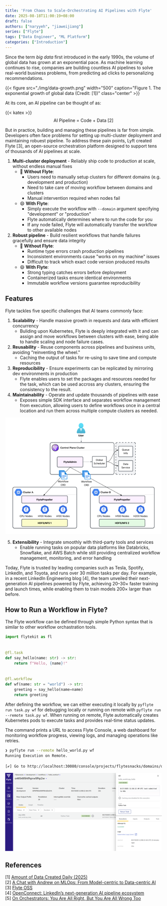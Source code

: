 ```yaml
---
title: 'From Chaos to Scale-Orchestrating AI Pipelines with Flyte'
date: 2025-08-18T11:00:19+08:00
draft: false
authors: ["naryyeh", "jiaweijiang"]
series: ["Flyte"]
tags: ["Data Engineer", "ML Platform"]
categories: ["Introduction"]
---
```


Since the term *big data* first introduced in the early 1990s, the volume of global data has grown at an exponential pace. As machine learning continues to rise, companies are building countless AI pipelines to solve real-world business problems, from predicting ad clicks to personalizing recommendations.


{{< figure src="./img/data-growth.png" width="500" caption="Figure 1. The exponential growth of global data (Credit: [1])" class="center" >}} 

At its core, an AI pipeline can be thought of as:

{{< katex >}}
$$
\text{AI Pipeline = Code + Data [2]}
$$


But in practice, building and managing these pipelines is far from simple. Developers often face
problems for setting up multi-cluster deployment and maintaining robuest pipeline. To address these
pain points, Lyft created Flyte [3], an open-source orchestration platform designed to support tens
of thousands of AI pipelines at scale.

1. **Multi-cluster deployment** - Reliably ship code to production at scale, without endless manual fixes
    - 🤕 **Without Flyte**:
        - Users need to manually setup clusters for different domains (e.g. development and production)
        - Need to take care of moving workflow between domains and clusters
        - Manual intervention required when nodes fail
    - 😄 **With Flyte**:
        - Simply execute the workflow with `--domain` argument specifying "development" or "production"
        - Flyte automatically determines where to run the code for you
        - If any node failed, Flyte will automatically transfer the workflow to other available nodes
2. **Robust pipeline** - Build resilient workflows that handle failures gracefully and ensure data integrity
    - 🤕 **Without Flyte**: 
        - Runtime type errors crash production pipelines
        - Inconsistent environments cause "works on my machine" issues
        - Difficult to track which exact code version produced results
    - 😄 **With Flyte**: 
        - Strong typing catches errors before deployment
        - Containerized tasks ensure identical environments
        - Immutable workflow versions guarantee reproducibility

## Features

Flyte tackles five specific challenges that AI teams commonly face:

1. **Scalability** - Handle massive growth in requests and data with efficient concurrency
    - Buliding upon Kubernetes, Flyte is deeply integrated with it and can assign and move
      workflows between clusters with ease, being able to handle scaling and node failure
      cases.
2. **Reusability** - Reuse components across pipelines and business units, avoiding “reinventing the wheel."
    - Caching the output of tasks for re-using to save time and compute resources
3. **Reproducibility** - Ensure experiments can be replicated by mirroring dev environments in production
    - Flyte enables users to set the packages and resources needed for the task, which can
      be used accross any clusters, ensuring the consistency to the result.
4. **Maintainability** - Operate and update thousands of pipelines with ease
    - Exposes simple SDK interface and separates workflow management from execution,
    allowing users to define workflows once in a central location and run them across
    multiple compute clusters as needed.

![multi-region routing](./img/multi_region-routing.png "Figure 2. Flyte multi-region routing setup (Credit: [4])") 

5. **Extensibility** - Integrate smoothly with third-party tools and services
    - Enable running tasks on popular data platforms like Databricks, Snowflake, and AWS
    Batch while still providing centralized workflow management, monitoring, and error
    handling

Today, Flyte is trusted by leading companies such as Tesla, Spotify, LinkedIn, and Toyota, and runs over 30 million tasks per day. For example, in a recent LinkedIn Engineering blog [4], the team unveiled their next-generation AI pipelines powered by Flyte, achieving 20–30× faster training and launch times, while enabling them to train models 200× larger than before.


## How to Run a Workflow in Flyte?

The Flyte workflow can be defined through simple Python syntax that is similar to other
workflow orchastration tools.

```python
import flytekit as fl


@fl.task
def say_hello(name: str) -> str:
    return f"Hello, {name}!"


@fl.workflow
def wf(name: str = "world") -> str:
    greeting = say_hello(name=name)
    return greeting
```


After defining the workflow, we can either executing it locally by `pyflyte run task.py
wf` for debugging locally or running on remote with `pyflyte run --remote task.py wf`.
When running on remote, Flyte automatically creates Kubernetes pods to execute tasks and
provides real-time status updates.

The command prints a URL to access Flyte Console, a web dashboard for monitoring workflow
progress, viewing logs, and managing operations like retries.

```sh
❯ pyflyte run --remote hello_world.py wf
Running Execution on Remote.

[✔] Go to http://localhost:30080/console/projects/flytesnacks/domains/development/executions/a465495htfhprw5fhp2w to see execution in the console.
```

![flyte-console](./img/flyte-console.png "Figure 3. Flyte console") 


## References
[1] [Amount of Data Created Daily (2025)](https://explodingtopics.com/blog/data-generated-per-day) <br>
[2] [A Chat with Andrew on MLOps: From Model-centric to Data-centric AI](https://www.youtube.com/watch?v=06-AZXmwHjo) <br>
[3] [Flyte OSS](https://www.union.ai/docs/v1/flyte/user-guide/) <br>
[4] [OpenConnect: LinkedIn’s next-generation AI pipeline ecosystem](https://www.linkedin.com/blog/engineering/infrastructure/openconnect-linkedins-next-generation-ai-pipeline-ecosystem) <br>
[5] [On Orchestrators: You Are All Right, But You Are All Wrong Too](https://dlthub.com/blog/on-orchestrators) <br>
